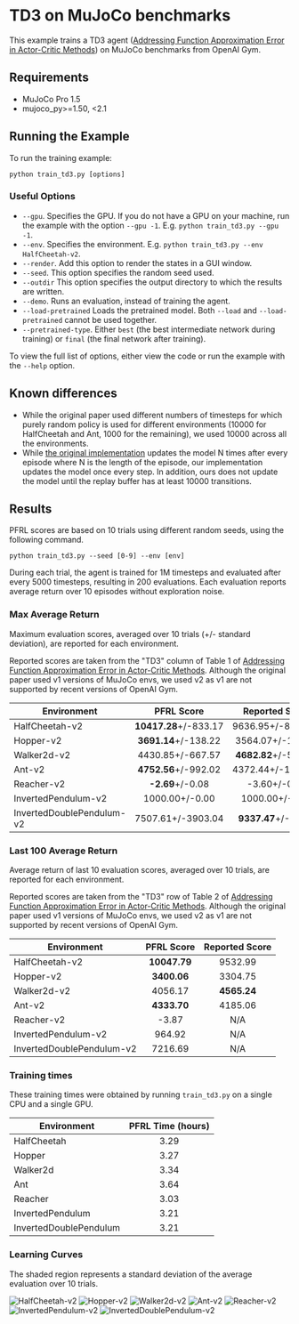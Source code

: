 # TD3 on MuJoCo benchmarks

This example trains a TD3 agent ([Addressing Function Approximation Error in Actor-Critic Methods](http://arxiv.org/abs/1802.09477)) on MuJoCo benchmarks from OpenAI Gym.

## Requirements

- MuJoCo Pro 1.5
- mujoco_py>=1.50, <2.1

## Running the Example

To run the training example:
```
python train_td3.py [options]
```

### Useful Options

- `--gpu`. Specifies the GPU. If you do not have a GPU on your machine, run the example with the option `--gpu -1`. E.g. `python train_td3.py --gpu -1`.
- `--env`. Specifies the environment. E.g. `python train_td3.py --env HalfCheetah-v2`.
- `--render`. Add this option to render the states in a GUI window.
- `--seed`. This option specifies the random seed used.
- `--outdir` This option specifies the output directory to which the results are written.
- `--demo`. Runs an evaluation, instead of training the agent.
- `--load-pretrained` Loads the pretrained model. Both `--load` and `--load-pretrained` cannot be used together.
- `--pretrained-type`. Either `best` (the best intermediate network during training) or `final` (the final network after training).

To view the full list of options, either view the code or run the example with the `--help` option.

## Known differences

- While the original paper used different numbers of timesteps for which purely random policy is used for different environments (10000 for HalfCheetah and Ant, 1000 for the remaining), we used 10000 across all the environments.
- While [the original implementation](https://github.com/sfujim/TD3) updates the model N times after every episode where N is the length of the episode, our implementation updates the model once every step. In addition, ours does not update the model until the replay buffer has at least 10000 transitions.

## Results

PFRL scores are based on 10 trials using different random seeds, using the following command.

```
python train_td3.py --seed [0-9] --env [env]
```

During each trial, the agent is trained for 1M timesteps and evaluated after every 5000 timesteps, resulting in 200 evaluations.
Each evaluation reports average return over 10 episodes without exploration noise.

### Max Average Return

Maximum evaluation scores, averaged over 10 trials (+/- standard deviation), are reported for each environment.

Reported scores are taken from the "TD3" column of Table 1 of [Addressing Function Approximation Error in Actor-Critic Methods](http://arxiv.org/abs/1802.09477).
Although the original paper used v1 versions of MuJoCo envs, we used v2 as v1 are not supported by recent versions of OpenAI Gym.

| Environment               | PFRL Score            | Reported Score        |
| ------------------------- |:---------------------:|:---------------------:|
| HalfCheetah-v2            | **10417.28**+/-833.17 |     9636.95+/-859.065 |
| Hopper-v2                 |  **3691.14**+/-138.22 |      3564.07+/-114.74 |
| Walker2d-v2               |      4430.85+/-667.57 |  **4682.82**+/-539.64 |
| Ant-v2                    |  **4752.56**+/-992.02 |     4372.44+/-1000.33 |
| Reacher-v2                |      **-2.69**+/-0.08 |          -3.60+/-0.56 |
| InvertedPendulum-v2       |        1000.00+/-0.00 |        1000.00+/-0.00 |
| InvertedDoublePendulum-v2 |     7507.61+/-3903.04 |   **9337.47**+/-14.96 |


### Last 100 Average Return

Average return of last 10 evaluation scores, averaged over 10 trials, are reported for each environment.

Reported scores are taken from the "TD3" row of Table 2 of [Addressing Function Approximation Error in Actor-Critic Methods](http://arxiv.org/abs/1802.09477).
Although the original paper used v1 versions of MuJoCo envs, we used v2 as v1 are not supported by recent versions of OpenAI Gym.

| Environment               | PFRL Score   | Reported Score |
| ------------------------- |:------------:|:--------------:|
| HalfCheetah-v2            | **10047.79** |        9532.99 |
| Hopper-v2                 |  **3400.06** |        3304.75 |
| Walker2d-v2               |      4056.17 |    **4565.24** |
| Ant-v2                    |  **4333.70** |        4185.06 |
| Reacher-v2                |        -3.87 |            N/A |
| InvertedPendulum-v2       |       964.92 |            N/A |
| InvertedDoublePendulum-v2 |      7216.69 |            N/A |

### Training times
These training times were obtained by running `train_td3.py` on a single CPU and a single GPU.

| Environment            | PFRL Time (hours) |
| ---------------------- |:-----------------:|
| HalfCheetah            | 3.29              |
| Hopper                 | 3.27              |
| Walker2d               | 3.34              |
| Ant                    | 3.64              |
| Reacher                | 3.03              |
| InvertedPendulum       | 3.21              |
| InvertedDoublePendulum | 3.21              |


### Learning Curves

The shaded region represents a standard deviation of the average evaluation over 10 trials.

![HalfCheetah-v2](assets/HalfCheetah-v2.png)
![Hopper-v2](assets/Hopper-v2.png)
![Walker2d-v2](assets/Walker2d-v2.png)
![Ant-v2](assets/Ant-v2.png)
![Reacher-v2](assets/Reacher-v2.png)
![InvertedPendulum-v2](assets/InvertedPendulum-v2.png)
![InvertedDoublePendulum-v2](assets/InvertedDoublePendulum-v2.png)
